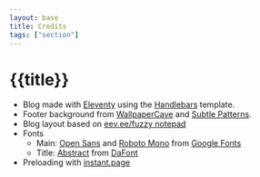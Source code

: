 ```yaml
---
layout: base
title: Credits
tags: ["section"]
---
```


# {{title}}

-   Blog made with [Eleventy](https://www.11ty.dev/) using the [Handlebars](https://handlebarsjs.com/) template.
-   Footer background from [WallpaperCave](https://wallpapercave.com/) and [Subtle Patterns](https://www.toptal.com/designers/subtlepatterns/).
-   Blog layout based on [eev.ee/fuzzy notepad](https://eev.ee/blog/)
-   Fonts
    -   Main: [Open Sans](https://fonts.google.com/specimen/Open+Sans) and [Roboto Mono](https://fonts.google.com/specimen/Roboto+Mono) from [Google Fonts](https://fonts.google.com/)
    -   Title: [Abstract](https://www.dafont.com/abstract.font) from [DaFont](https://www.dafont.com/)
-   Preloading with [instant.page](https://instant.page/)

